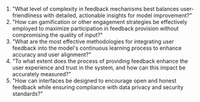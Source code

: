 1. "What level of complexity in feedback mechanisms best balances user-friendliness with detailed, actionable insights for model improvement?"
2. "How can gamification or other engagement strategies be effectively employed to maximize participation in feedback provision without compromising the quality of input?"
3. "What are the most effective methodologies for integrating user feedback into the model's continuous learning process to enhance accuracy and user alignment?"
4. "To what extent does the process of providing feedback enhance the user experience and trust in the system, and how can this impact be accurately measured?"
5. "How can interfaces be designed to encourage open and honest feedback while ensuring compliance with data privacy and security standards?"